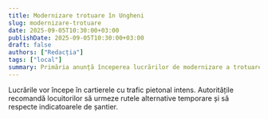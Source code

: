 ```yaml
---
title: Modernizare trotuare în Ungheni
slug: modernizare-trotuare
date: 2025-09-05T10:30:00+03:00
publishDate: 2025-09-05T10:30:00+03:00
draft: false
authors: ["Redacția"]
tags: ["local"]
summary: Primăria anunță începerea lucrărilor de modernizare a trotuarelor pe mai multe străzi din Ungheni, pentru siguranța pietonilor.
---
```


Lucrările vor începe în cartierele cu trafic pietonal intens. Autoritățile recomandă locuitorilor să urmeze rutele alternative temporare și să respecte indicatoarele de șantier.

